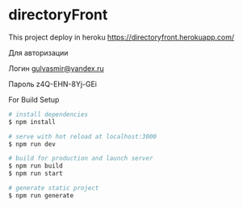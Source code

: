 
# directoryFront

This project deploy in heroku  https://directoryfront.herokuapp.com/

Для авторизации

Логин gulyasmir@yandex.ru

Пароль z4Q-EHN-8Yj-GEi



For Build Setup

```bash
# install dependencies
$ npm install

# serve with hot reload at localhost:3000
$ npm run dev

# build for production and launch server
$ npm run build
$ npm run start

# generate static project
$ npm run generate

